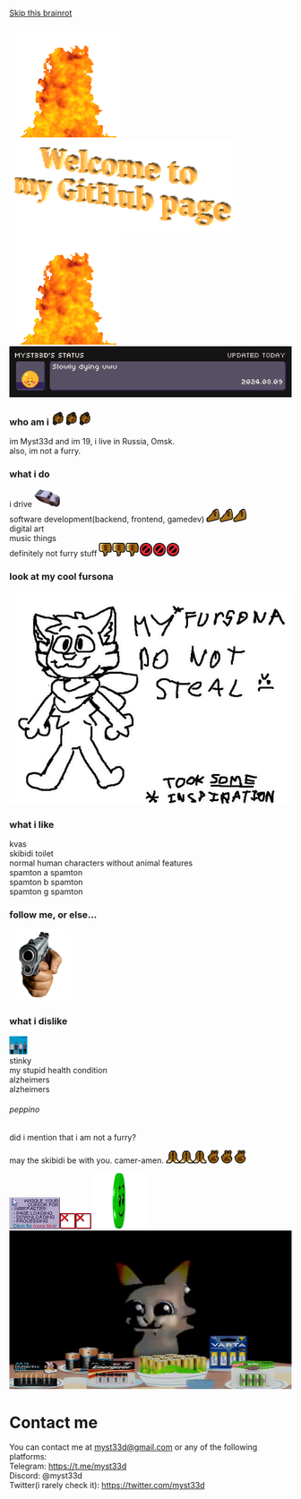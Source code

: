 [Skip this brainrot](#contact-me)

<img width="200px" src="fire.gif"><img width="400px" src="welcome.png"><img width="200px" src="fire.gif"><br>
<img src="cringe.png">
### who am i <img src="https://raw.githubusercontent.com/notmyst33d/emoji/refs/heads/main/wave_paw.svg" height="24px"><img src="https://raw.githubusercontent.com/notmyst33d/emoji/refs/heads/main/wave_paw.svg" height="24px"><img src="https://raw.githubusercontent.com/notmyst33d/emoji/refs/heads/main/wave_paw.svg" height="24px">
im Myst33d and im 19, i live in Russia, Omsk.  
also, im not a furry.

### what i do
i drive <img src="ryan.png" height="32px">  
software development(backend, frontend, gamedev) <img src="https://raw.githubusercontent.com/notmyst33d/emoji/refs/heads/main/pinched_fingers_paw.svg" height="24px"><img src="https://raw.githubusercontent.com/notmyst33d/emoji/refs/heads/main/pinched_fingers_paw.svg" height="24px"><img src="https://raw.githubusercontent.com/notmyst33d/emoji/refs/heads/main/pinched_fingers_paw.svg" height="24px">  
digital art  
music things  
definitely not furry stuff <img src="https://raw.githubusercontent.com/notmyst33d/emoji/refs/heads/main/thumbs_down_paw.svg" height="24px"><img src="https://raw.githubusercontent.com/notmyst33d/emoji/refs/heads/main/thumbs_down_paw.svg" height="24px"><img src="https://raw.githubusercontent.com/notmyst33d/emoji/refs/heads/main/thumbs_down_paw.svg" height="24px"><img src="https://raw.githubusercontent.com/notmyst33d/emoji/refs/heads/main/no.svg" height="24px"><img src="https://raw.githubusercontent.com/notmyst33d/emoji/refs/heads/main/no.svg" height="24px"><img src="https://raw.githubusercontent.com/notmyst33d/emoji/refs/heads/main/no.svg" height="24px">

### look at my cool fursona
<img src="fursoma.jpg">

### what i like
kvas  
skibidi toilet  
normal human characters without animal features  
spamton a spamton  
spamton b spamton  
spamton g spamton

### follow me, or else...
<img src="84e.png" height="128px">

### what i dislike
<img src="1900x1900-000000-80-0-0.jpg" height="32px"><br>
stinky  
my stupid health condition  
alzheimers  
alzheimers

###### peppino

did i mention that i am not a furry?

may the skibidi be with you. camer-amen. <img src="https://raw.githubusercontent.com/notmyst33d/emoji/refs/heads/main/pray_paw.svg" height="24px"><img src="https://raw.githubusercontent.com/notmyst33d/emoji/refs/heads/main/pray_paw.svg" height="24px"><img src="https://raw.githubusercontent.com/notmyst33d/emoji/refs/heads/main/pray_paw.svg" height="24px"><img src="https://raw.githubusercontent.com/notmyst33d/emoji/refs/heads/main/v_paw.svg" height="24px"><img src="https://raw.githubusercontent.com/notmyst33d/emoji/refs/heads/main/v_paw.svg" height="24px"><img src="https://raw.githubusercontent.com/notmyst33d/emoji/refs/heads/main/v_paw.svg" height="24px">

<img src="ghgwiggle.gif"><img src="000.png"><img src="000.png"><img src="as6yrZGld5vZPYcOnpcf65ZublVtPhrt0bM4rqU6mfmDz2sqx.gif"><img src="Full_of_batteries.gif">

# Contact me
You can contact me at myst33d@gmail.com or any of the following platforms:  
Telegram: https://t.me/myst33d  
Discord: @myst33d  
Twitter(i rarely check it): https://twitter.com/myst33d
